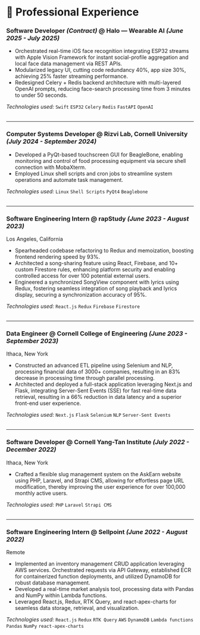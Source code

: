 # 🎯 Professional Experience

### **Software Developer _(Contract)_** @ Halo — Wearable AI _(June 2025 - July 2025)_

-   Orchestrated real-time iOS face recognition integrating ESP32 streams with Apple Vision Framework for instant social-profile aggregation and local face data management via REST APIs.
-   Modularized legacy UI, cutting code redundancy 40%, app size 30%, achieving 25% faster streaming performance.
-   Redesigned Celery + Redis backend architecture with multi-layered OpenAI prompts, reducing face-search processing
time from 3 minutes to under 50 seconds.

_Technologies used:_ `Swift` `ESP32` `Celery` `Redis` `FastAPI` `OpenAI` <br><br>

<hr />

### **Computer Systems Developer** @ Rizvi Lab, Cornell University _(July 2024 - September 2024)_

-   Developed a PyQt-based touchscreen GUI for BeagleBone, enabling monitoring and control of food processing equipment via secure shell connection with MobaXterm.
-   Employed Linux shell scripts and cron jobs to streamline system operations and automate task management.

_Technologies used:_ `Linux` `Shell Scripts` `PyQt4` `Beaglebone` <br><br>

<hr />

### **Software Engineering Intern** @ rapStudy _(June 2023 - August 2023)_

Los Angeles, California

-   Spearheaded codebase refactoring to Redux and memoization, boosting frontend rendering speed by 93%.
-   Architected a song-sharing feature using React, Firebase, and 10+ custom Firestore rules, enhancing platform security and enabling controlled access for over 100 potential external users.
-   Engineered a synchronized SongView component with lyrics using Redux, fostering seamless integration of song playback and lyrics display, securing a synchronization accuracy of 95%.

_Technologies used:_ `React.js` `Redux` `Firebase` `Firestore` <br><br>

<hr />

### **Data Engineer** @ Cornell College of Engineering _(June 2023 - September 2023)_

Ithaca, New York

-   Constructed an advanced ETL pipeline using Selenium and NLP, processing financial data of 3000+ companies, resulting in an 83% decrease in processing time through parallel processing.
-   Architected and deployed a full-stack application leveraging Next.js and Flask, integrating Server-Sent Events (SSE) for fast real-time data retrieval, resulting in a 66% reduction in data latency and a superior front-end user experience.

_Technologies used:_ `Next.js` `Flask` `Selenium` `NLP` `Server-Sent Events`<br><br>

<hr />

### **Software Developer** @ Cornell Yang-Tan Institute _(July 2022 - December 2022)_

Ithaca, New York

-   Crafted a flexible slug management system on the AskEarn website using PHP, Laravel, and Strapi CMS, allowing for effortless page URL modification, thereby improving the user experience for over 100,000 monthly active users.

_Technologies used:_ `PHP` `Laravel` `Strapi CMS`<br><br>

<hr />

### **Software Engineering Intern** @ Sellpoint _(June 2022 - August 2022)_

Remote

-   Implemented an inventory management CRUD application leveraging AWS services. Orchestrated requests via API Gateway, established ECR for containerized function deployments, and utilized DynamoDB for robust database management.
-   Developed a real-time market analysis tool, processing data with Pandas and NumPy within Lambda functions.
-   Leveraged React.js, Redux, RTK Query, and react-apex-charts for seamless data storage, retrieval, and visualization.

_Technologies used:_ `React.js` `Redux` `RTK Query` `AWS` `DynamoDB` `Lambda functions` `Pandas` `NumPy` `react-apex-charts`
